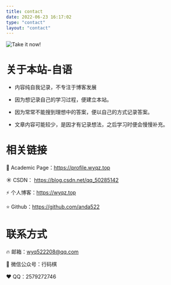 ```yaml
---
title: contact
date: 2022-06-23 16:17:02
type: "contact"
layout: "contact"
---
```


![Take it now!](https://www.notion.so/image/https%3A%2F%2Fs3-us-west-2.amazonaws.com%2Fsecure.notion-static.com%2Fceb10357-0200-488e-8140-6eff0030736c%2FUntitled.png?table=block&id=8003c93c-ba9d-45c5-b5bc-87209968a6d0&cache=v2)

# 关于本站-自语

- 内容纯自我记录，不专注于博客发展

- 因为想记录自己的学习过程，便建立本站。

- 因为常常不能搜到理想中的答案，便以自己的方式记录答案。

- 文章内容可能较少，是因才有记录想法，之后学习时便会慢慢补充。

# 相关链接

:bread: Academic Page：https://profile.wyqz.top

☀️ CSDN： https://blog.csdn.net/qq_50285142

⚡ 个人博客：https://wyqz.top

⭐ Github：https://github.com/anda522 

# 联系方式

🔥 邮箱：wyq522208@qq.com

👏 微信公众号：行码棋

❤️ QQ：2579272746

